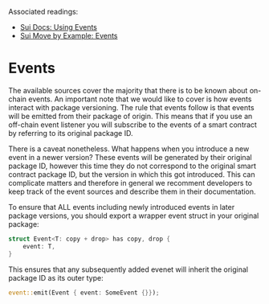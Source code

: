 Associated readings:
- [Sui Docs: Using Events](https://docs.sui.io/guides/developer/sui-101/using-events)
- [Sui Move by Example: Events](https://examples.sui.io/basics/events.html)

# Events

The available sources cover the majority that there is to be known about on-chain events. An important note that we would like to cover is how events interact with package versioning. The rule that events follow is that events will be emitted from their package of origin. This means that if you use an off-chain event listener you will subscribe to the events of a smart contract by referring to its original package ID.

There is a caveat nonetheless. What happens when you introduce a new event in a newer version? These events will be generated by their original package ID, however this time they do not correspond to the original smart contract package ID, but the version in which this got introduced. This can complicate matters and therefore in general we recomment developers to keep track of the event sources and describe them in their documentation.

To ensure that ALL events including newly introduced events in later package versions, you should export a wrapper event struct in your original package:

```rust
struct Event<T: copy + drop> has copy, drop {
    event: T,
}
```

This ensures that any subsequently added evenet will inherit the original package ID as its outer type:

```rust
event::emit(Event { event: SomeEvent {}});
```